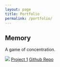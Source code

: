 ```yaml
---
layout: page
title: Portfolio
permalink: /portfolio/
---
```


<div class="project">
<h2>Memory</h2>
<p>A game of concentration.</p>
<img src="{{ site.url }}assets/memory.png" />
<a href="http://ryan-321.github.io/Memory/">Project 1</a>
<a href="https://github.com/Ryan-321/Memory">Github Repo</a>



</div>
